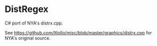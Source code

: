 # DistRegex

C# port of NYA's distrx.cpp.

See https://github.com/ltlollo/misc/blob/master/graphics/distrx.cpp for NYA's original source.

